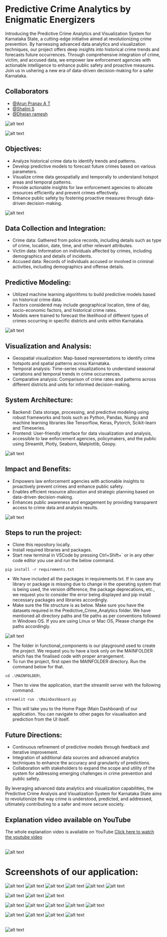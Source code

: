 
# Predictive Crime Analytics by Enigmatic Energizers

Introducing the Predictive Crime Analytics and Visualization System for Karnataka State, a cutting-edge initiative aimed at revolutionizing crime prevention. By harnessing advanced data analytics and visualization techniques, our project offers deep insights into historical crime trends and forecasts future occurrences. Through comprehensive integration of crime, victim, and accused data, we empower law enforcement agencies with actionable intelligence to enhance public safety and proactive measures. Join us in ushering a new era of data-driven decision-making for a safer Karnataka.

## Collaborators

- [@Arun Pranav A T](https://github.com/arunpranav-at)
- [@Shalini S](https://github.com/ShaliniSJ)
- [@Dhejan ramesh](https://github.com/Dhejan33) 

![alt text](<MAINFOLDER/ppt in images/Team Enigmatic Energizers_page-0001.jpg>)

![alt text](<MAINFOLDER/ppt in images/Team Enigmatic Energizers_page-0007.jpg>)

## Objectives:
- Analyze historical crime data to identify trends and patterns.
- Develop predictive models to forecast future crimes based on various parameters.
- Visualize crime data geospatially and temporally to understand hotspot areas and temporal patterns.
- Provide actionable insights for law enforcement agencies to allocate resources efficiently and prevent crimes effectively.
- Enhance public safety by fostering proactive measures through data-driven decision-making.

![alt text](<MAINFOLDER/ppt in images/Team Enigmatic Energizers_page-0002.jpg>)

## Data Collection and Integration:
- Crime data: Gathered from police records, including details such as type of crime, location, date, time, and other relevant attributes.
- Victim data: Information on individuals affected by crimes, including demographics and details of incidents.
- Accused data: Records of individuals accused or involved in criminal activities, including demographics and offense details.

## Predictive Modeling:
- Utilized machine learning algorithms to build predictive models based on historical crime data.
- Factors considered may include geographical location, time of day, socio-economic factors, and historical crime rates.
- Models were trained to forecast the likelihood of different types of crimes occurring in specific districts and units within Karnataka.

![alt text](<MAINFOLDER/ppt in images/Team Enigmatic Energizers_page-0005.jpg>)

## Visualization and Analysis:
- Geospatial visualization: Map-based representations to identify crime hotspots and spatial patterns across Karnataka.
- Temporal analysis: Time-series visualizations to understand seasonal variations and temporal trends in crime occurrences.
- Comparative analysis: Comparison of crime rates and patterns across different districts and units for informed decision-making.

## System Architecture:
- Backend: Data storage, processing, and predictive modeling using robust frameworks and tools such as Python, Pandas, Numpy and machine learning libraries like Tensorflow, Keras, Pytorch, Scikit-learn and Timeseries.
- Frontend: User-friendly interface for data visualization and analysis, accessible to law enforcement agencies, policymakers, and the public using Streamlit, Plotly, Seaborn, Matplotlib, Geopy.

![alt text](<MAINFOLDER/ppt in images/Team Enigmatic Energizers_page-0003.jpg>)

## Impact and Benefits:
- Empowers law enforcement agencies with actionable insights to proactively prevent crimes and enhance public safety.
- Enables efficient resource allocation and strategic planning based on data-driven decision-making.
- Enhances public awareness and engagement by providing transparent access to crime data and analysis results.

![alt text](<MAINFOLDER/ppt in images/Team Enigmatic Energizers_page-0004.jpg>)

## Steps to run the project:
- Clone this repository locally.
- Install required libraries and packages.
- Start new terminal in VSCode by pressing Ctrl+Shift+` or in any other code editor you use and run the below command.
```
pip install -r requirements.txt
```
- We have included all the packages in requirements.txt. If in case any library or package is missing due to change in the operating system that is being used, the version difference, the package deprecations, etc., we request you to consider the error being displayed and pip install necessary packages and libraries accordingly.
- Make sure the file structure is as below. Make sure you have the datasets required in the Predictive_Crime_Analytics folder. We have mentioned all directory paths and file paths as per conventions followed in Windows OS. If you are using Linux or Mac OS, Please change the paths accordingly. <br>

![alt text](MAINFOLDER/images/file_structure.png) <br>

- The folder in functional_components is our playground used to create the project. We request you to have a look only on the MAINFOLDER which has the finalised code with proper arrangement.
- To run the project, first open the MAINFOLDER directory. Run the command below for that.
```
cd .\MAINFOLDER\
```
- Then to view the application, start the streamlit server with the following command.
```
streamlit run .\MainDashboard.py
```
- This will take you to the Home Page (Main Dashboard) of our application. You can navigate to other pages for visualisation and prediction from the UI itself.


## Future Directions:
- Continuous refinement of predictive models through feedback and iterative improvement.
- Integration of additional data sources and advanced analytics techniques to enhance the accuracy and granularity of predictions.
- Collaboration with stakeholders to expand the scope and utility of the system for addressing emerging challenges in crime prevention and public safety.

By leveraging advanced data analytics and visualization capabilities, the Predictive Crime Analysis and Visualization System for Karnataka State aims to revolutionize the way crime is understood, predicted, and addressed, ultimately contributing to a safer and more secure society.

## Explanation video available on YouTube
The whole explanation video is available on YouTube [Click here to watch the youtube video](https://youtu.be/aKzof3DJHA0)<br><br>

![alt text](<MAINFOLDER/ppt in images/Team Enigmatic Energizers_page-0010.jpg>)

# Screenshots of our application:
![alt text](MAINFOLDER/images/ss_from_project/file_2024-04-14_18.03.03.png) 
![alt text](MAINFOLDER/images/ss_from_project/file_2024-04-14_17.37.56.png) 
![alt text](MAINFOLDER/images/ss_from_project/file_2024-04-14_17.38.51.png) 
![alt text](MAINFOLDER/images/ss_from_project/file_2024-04-14_17.42.11.png) 
![alt text](MAINFOLDER/images/ss_from_project/file_2024-04-14_17.42.32.png) 
![alt text](MAINFOLDER/images/ss_from_project/file_2024-04-14_17.42.55.png) 

![alt text](<MAINFOLDER/images/ss_from_project/Screenshot 2024-04-14 234126.png>) 
![alt text](<MAINFOLDER/images/ss_from_project/Screenshot 2024-04-14 234135.png>) 
![alt text](<MAINFOLDER/images/ss_from_project/Screenshot 2024-04-14 234201.png>) 


![alt text](<MAINFOLDER/images/ss_from_project/Screenshot 2024-04-17 142421.jpg>) 
![alt text](<MAINFOLDER/images/ss_from_project/Screenshot 2024-04-17 142434.jpg>) 
![alt text](<MAINFOLDER/images/ss_from_project/Screenshot 2024-04-17 142526.jpg>) 
![alt text](<MAINFOLDER/images/ss_from_project/Screenshot 2024-04-17 142613.jpg>) 
![alt text](<MAINFOLDER/images/ss_from_project/Screenshot 2024-04-17 142708.jpg>) 
 
![alt text](<MAINFOLDER/images/ss_from_project/Screenshot 2024-04-17 144342.png>) 
![alt text](<MAINFOLDER/images/ss_from_project/Screenshot 2024-04-17 144401.png>) 
![alt text](<MAINFOLDER/images/ss_from_project/Screenshot 2024-04-17 145211.png>) 
![alt text](<MAINFOLDER/images/ss_from_project/Screenshot 2024-04-17 145230.png>)
<br><br>

![alt text](<MAINFOLDER/ppt in images/Team Enigmatic Energizers_page-0011.jpg>)
